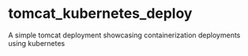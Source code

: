 # tomcat_kubernetes_deploy
A simple tomcat deployment showcasing containerization deployments using kubernetes
